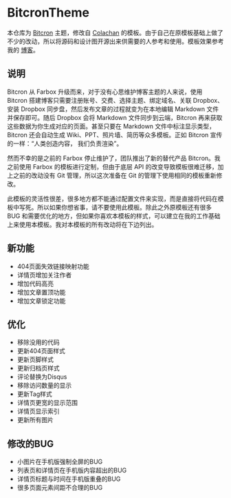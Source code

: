 # BitcronTheme

本仓库为 [Bitcron](http://bitcron.com) 主题，修改自 [Colachan](http://colachan.com) 的模板。由于自己在原模板基础上做了不少的改动，所以将源码和设计图开源出来供需要的人参考和使用。模板效果参考我的 [博客](http://xuyafei.com)。

## 说明

Bitcron 从 Farbox 升级而来，对于没有心思维护博客主题的人来说，使用 Bitcron 搭建博客只需要注册账号、交费、选择主题、绑定域名、关联 Dropbox、安装 Dropbox 同步盘，然后发布文章的过程就变为在本地编辑 Markdown 文件并保存即可。随后 Dropbox 会将 Markdown 文件同步到云端，Bitcron 再来获取这些数据为你生成对应的页面。甚至只要在 Markdown 文件中标注显示类型，Bitcron 还会自动生成 Wiki、PPT、照片墙、简历等众多模板。正如 Bitcron 宣传的一样：“人类创造内容， 我们负责渲染”。

然而不幸的是之前的 Farbox 停止维护了，团队推出了新的替代产品 Bitcron。我之前使用 Farbox 的模板进行定制，但由于底层 API 的改变导致模板很难迁移，加上之前的改动没有 Git 管理，所以这次准备在 Git 的管理下使用相同的模板重新修改。

此模板的灵活性很差，很多地方都不能通过配置文件来实现，而是直接将代码在模板中写死。所以如果你想省事，请不要使用此模板。除此之外原模板还有很多 BUG 和需要优化的地方，但如果你喜欢本模板的样式，可以建立在我的工作基础上来使用本模板。我对本模板的所有改动将在下边列出。

## 新功能
* 404页面失效链接映射功能
* 详情页增加关注作者
* 增加代码高亮
* 增加文章置顶功能
* 增加文章锁定功能

## 优化
* 移除没用的代码
* 更新404页面样式
* 更新页脚样式
* 更新归档页样式
* 评论替换为Disqus
* 移除访问数量的显示
* 更新Tag样式
* 详情页更宽的显示范围
* 详情页显示索引
* 更新所有图片

## 修改的BUG
* 小图片在手机版强制全屏的BUG
* 列表页和详情页在手机版内容超出的BUG
* 详情页标题与时间在手机版重叠的BUG
* 很多页面元素间距不合理的BUG